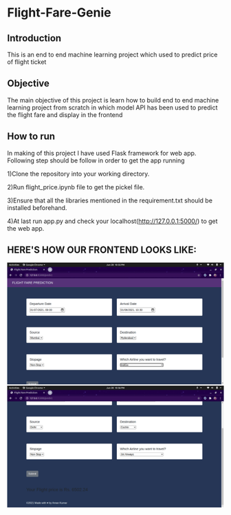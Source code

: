 # Flight-Fare-Genie

## Introduction
This is an end to end machine learning project which used to predict price of flight ticket

## Objective
The main objective of this project is learn how to build end to end machine learning project from scratch in which model API has been used to predict the flight fare and display in the frontend

## How to run
In making of this project I have used Flask framework for web app.
Following step should be follow in order to get the app running

1)Clone the repository into your working directory.

2)Run flight_price.ipynb file to get the pickel file.

3)Ensure that all the libraries mentioned in the requirement.txt should be installed beforehand.

4)At last run app.py and check your localhost(http://127.0.0.1:5000/) to get the web app.

	
## HERE'S HOW OUR FRONTEND LOOKS LIKE:

![Flight-Fare-Genie](https://github.com/aman-ku/Flight-Fare-Genie/blob/309f2c941e20d4b88869e546e2f9e77d01db4e28/images/Screenshot%20from%202021-06-28%2022-55-57.png)
![Flight-Fare-Genie](https://github.com/aman-ku/Flight-Fare-Genie/blob/8772dfbc6d180a8a7cc59b77556c52b7a7f4d507/images/Screenshot%20from%202021-06-28%2022-56-09.png)


